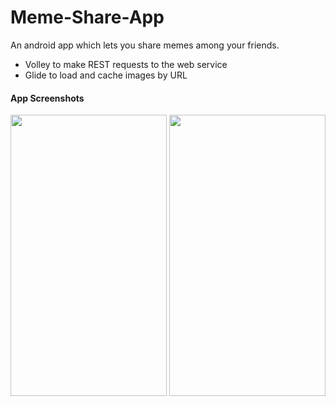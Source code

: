 # Meme-Share-App

An android app which lets you share memes among your friends.

- Volley to make REST requests to the web service
- Glide to load and cache images by URL

#### App Screenshots
<p float="left">
<img src="https://user-images.githubusercontent.com/33342767/110534843-8d670e80-8145-11eb-8a20-e90f8cb9ae15.png"  width="250" height="450">
<img src="https://user-images.githubusercontent.com/33342767/110534899-9a83fd80-8145-11eb-84a8-0242b4886f26.png"  width="250" height="450">
</p>
